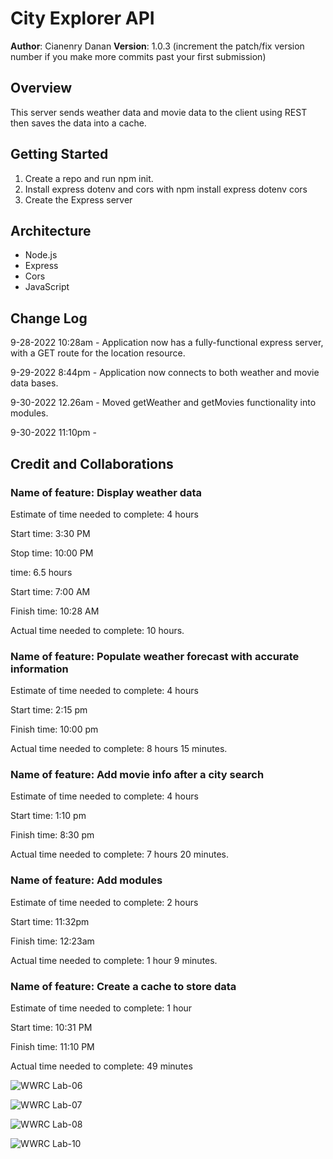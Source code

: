 # City Explorer API

**Author**: Cianenry Danan
**Version**: 1.0.3 (increment the patch/fix version number if you make more commits past your first submission)

## Overview
<!-- Provide a high level overview of what this application is and why you are building it, beyond the fact that it's an assignment for this class. (i.e. What's your problem domain?) -->
This server sends weather data and movie data to the client using REST then saves the data into a cache.

## Getting Started
<!-- What are the steps that a user must take in order to build this app on their own machine and get it running? -->
1. Create a repo and run npm init.
2. Install express dotenv and cors with npm install express dotenv cors
3. Create the Express server

## Architecture

* Node.js
* Express
* Cors
* JavaScript

## Change Log
<!-- Use this area to document the iterative changes made to your application as each feature is successfully implemented. Use time stamps. Here's an example:-->

9-28-2022 10:28am - Application now has a fully-functional express server, with a GET route for the location resource.

9-29-2022 8:44pm - Application now connects to both weather and movie data bases.

9-30-2022 12.26am - Moved getWeather and getMovies functionality into modules.

9-30-2022 11:10pm - 

## Credit and Collaborations
<!-- Give credit (and a link) to other people or resources that helped you build this application. -->

### Name of feature: Display weather data

Estimate of time needed to complete: 4 hours

Start time: 3:30 PM

Stop time: 10:00 PM

time: 6.5 hours

Start time: 7:00 AM

Finish time: 10:28 AM

Actual time needed to complete: 10 hours.

### Name of feature: Populate weather forecast with accurate information

Estimate of time needed to complete: 4 hours

Start time: 2:15 pm

Finish time: 10:00 pm

Actual time needed to complete: 8 hours 15 minutes.

### Name of feature: Add movie info after a city search

Estimate of time needed to complete: 4 hours

Start time: 1:10 pm

Finish time: 8:30 pm

Actual time needed to complete: 7 hours 20 minutes.

### Name of feature: Add modules

Estimate of time needed to complete: 2 hours

Start time: 11:32pm

Finish time: 12:23am

Actual time needed to complete: 1 hour 9 minutes.

### Name of feature: Create a cache to store data

Estimate of time needed to complete: 1 hour

Start time: 10:31 PM

Finish time: 11:10 PM

Actual time needed to complete: 49 minutes

![WWRC Lab-06](src/img/WRRC-6.png)

![WWRC Lab-07](src/img/WRRC-7.png)

![WWRC Lab-08](src/img/WRRC-8.png)

![WWRC Lab-10](src/img/WRRC-10.png)
